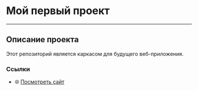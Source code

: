 # Мой первый проект

---

## Описание проекта
Этот репозиторий является каркасом для будущего веб-приложения.

### Ссылки
- 🌐 [Посмотреть сайт](https://trishin5252.github.io/my-awesome-project.2/)